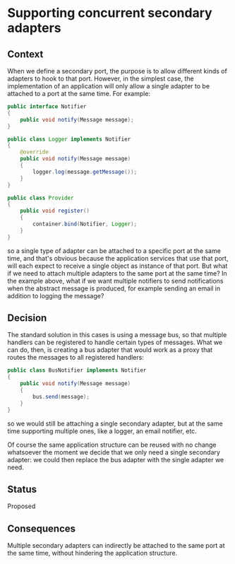 # Supporting concurrent secondary adapters


## Context

When we define a secondary port, the purpose is to allow different kinds of adapters to hook to that port. However, in the simplest case, the implementation of an application will only allow a single adapter to be attached to a port at the same time. For example:
```java
public interface Notifier
{
    public void notify(Message message);
}
```
```java
public class Logger implements Notifier
{
    @override
    public void notify(Message message)
    {
        logger.log(message.getMessage());
    }
}
```
```java
public class Provider
{
    public void register()
    {
        container.bind(Notifier, Logger);
    }
}
```

so a single type of adapter can be attached to a specific port at the same time, and that's obvious because the application services that use that port, will each expect to receive a single object as instance of that port. But what if we need to attach multiple adapters to the same port at the same time? In the example above, what if we want multiple notifiers to send notifications when the abstract message is produced, for example sending an email in addition to logging the message?


## Decision

The standard solution in this cases is using a message bus, so that multiple handlers can be registered to handle certain types of messages. What we can do, then, is creating a bus adapter that would work as a proxy that routes the messages to all registered handlers:
```java
public class BusNotifier implements Notifier
{
    public void notify(Message message)
    {
        bus.send(message);
    }
}
```

so we would still be attaching a single secondary adapter, but at the same time supporting multiple ones, like a logger, an email notifier, etc.

Of course the same application structure can be reused with no change whatsoever the moment we decide that we only need a single secondary adapter: we could then replace the bus adapter with the single adapter we need.


## Status

Proposed


## Consequences

Multiple secondary adapters can indirectly be attached to the same port at the same time, without hindering the application structure. 
